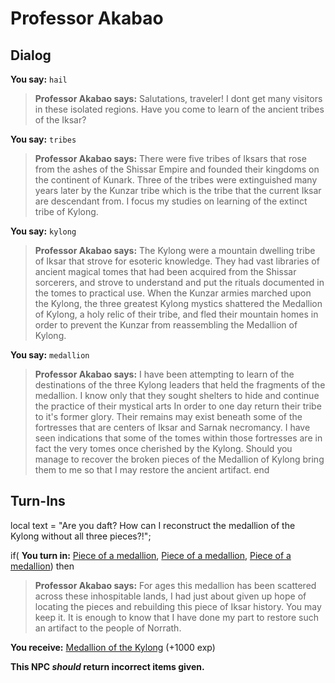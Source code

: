 # Professor Akabao

## Dialog

**You say:** `hail`



>**Professor Akabao says:** Salutations, traveler! I dont get many visitors in these isolated regions. Have you come to learn of the ancient tribes of the Iksar?

**You say:** `tribes`



>**Professor Akabao says:** There were five tribes of Iksars that rose from the ashes of the Shissar Empire and founded their kingdoms on the continent of Kunark. Three of the tribes were extinguished many years later by the Kunzar tribe which is the tribe that the current Iksar are descendant from. I focus my studies on learning of the extinct tribe of Kylong.

**You say:** `kylong`



>**Professor Akabao says:** The Kylong were a mountain dwelling tribe of Iksar that strove for esoteric knowledge. They had vast libraries of ancient magical tomes that had been acquired from the Shissar sorcerers, and strove to understand and put the rituals documented in the tomes to practical use. When the Kunzar armies marched upon the Kylong, the three greatest Kylong mystics shattered the Medallion of Kylong, a holy relic of their tribe, and fled their mountain homes in order to prevent the Kunzar from reassembling the Medallion of Kylong.

**You say:** `medallion`



>**Professor Akabao says:** I have been attempting to learn of the destinations of the three Kylong leaders that held the fragments of the medallion. I know only that they sought shelters to hide and continue the practice of their mystical arts In order to one day return their tribe to it's former glory. Their remains may exist beneath some of the fortresses that are centers of Iksar and Sarnak necromancy. I have seen indications that some of the tomes within those fortresses are in fact the very tomes once cherished by the Kylong. Should you manage to recover the broken pieces of the Medallion of Kylong bring them to me so that I may restore the ancient artifact.
end

## Turn-Ins



local text = "Are you daft? How can I reconstruct the medallion of the Kylong without all three pieces?!";




if( **You turn in:** [Piece of a medallion](/item/19962), [Piece of a medallion](/item/19963), [Piece of a medallion](/item/19964)) then


>**Professor Akabao says:** For ages this medallion has been scattered across these inhospitable lands, I had just about given up hope of locating the pieces and rebuilding this piece of Iksar history. You may keep it. It is enough to know that I have done my part to restore such an artifact to the people of Norrath.


 **You receive:**  [Medallion of the Kylong](/item/19955) (+1000 exp)

**This NPC *should* return incorrect items given.**






